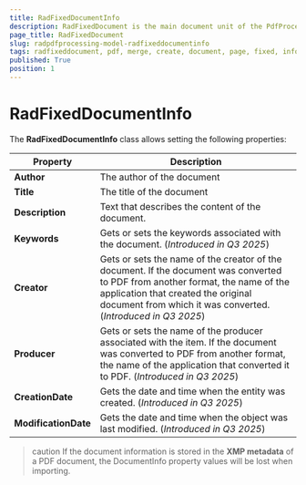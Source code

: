 ```yaml
---
title: RadFixedDocumentInfo
description: RadFixedDocument is the main document unit of the PdfProcessing library offered by Telerik Document Processing libraries.
page_title: RadFixedDocument
slug: radpdfprocessing-model-radfixeddocumentinfo
tags: radfixeddocument, pdf, merge, create, document, page, fixed, info, dictionary
published: True
position: 1
---
```


# RadFixedDocumentInfo

The **RadFixedDocumentInfo** class allows setting the following properties:

|Property|Description|
|----|----|
|**Author**|The author of the document|
|**Title**|The title of the document|
|**Description**|Text that describes the content of the document.|
|**Keywords**|Gets or sets the keywords associated with the document. (*Introduced in Q3 2025*)|
|**Creator**|Gets or sets the name of the creator of the document. If the document was converted to PDF from another format, the name of the application that created the original document from which it was converted. (*Introduced in Q3 2025*)|
|**Producer**|Gets or sets the name of the producer associated with the item. If the document was converted to PDF from another format, the name of the application that converted it to PDF. (*Introduced in Q3 2025*)|
|**CreationDate**|Gets the date and time when the entity was created. (*Introduced in Q3 2025*)|
|**ModificationDate**|Gets the date and time when the object was last modified. (*Introduced in Q3 2025*)|
 
<snippet id='libraries-pdf-model-radfixeddocumentinfo'/>

>caution If the document information is stored in the **XMP metadata** of a PDF document, the DocumentInfo property values will be lost when importing. 